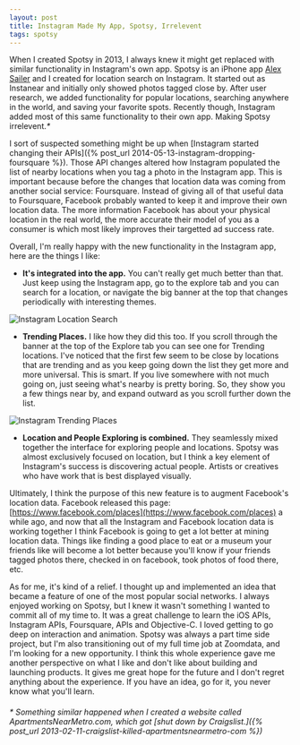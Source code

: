 ```yaml
---
layout: post
title: Instagram Made My App, Spotsy, Irrelevent
tags: spotsy
---
```


When I created Spotsy in 2013, I always knew it might get replaced with similar functionality in Instagram's own app. Spotsy is an iPhone app [Alex Sailer](https://twitter.com/alexsailer) and I created for location search on Instagram. It started out as Instanear and initially only showed photos tagged close by. After user research, we added functionality for popular locations, searching anywhere in the world, and saving your favorite spots. Recently though, Instagram added most of this same functionality to their own app. Making Spotsy irrelevent.*\**

I sort of suspected something might be up when [Instagram started changing their APIs]({% post_url 2014-05-13-instagram-dropping-foursquare %}). Those API changes altered how Instagram populated the list of nearby locations when you tag a photo in the Instagram app. This is important because before the changes that location data was coming from another social service: Foursquare. Instead of giving all of that useful data to Foursquare, Facebook probably wanted to keep it and improve their own location data. The more information Facebook has about your physical location in the real world, the more accurate their model of you as a consumer is which most likely improves their targetted ad success rate.

Overall, I'm really happy with the new functionality in the Instagram app, here are the things I like:

* **It's integrated into the app.** You can't really get much better than that. Just keep using the Instagram app, go to the explore tab and you can search for a location, or navigate the big banner at the top that changes periodically with interesting themes.

![Instagram Location Search](/img/instagram-location-search.png)

* **Trending Places.** I like how they did this too. If you scroll through the banner at the top of the Explore tab you can see one for Trending locations. I've noticed that the first few seem to be close by locations that are trending and as you keep going down the list they get more and more universal. This is smart. If you live somewhere with not much going on, just seeing what's nearby is pretty boring. So, they show you a few things near by, and expand outward as you scroll further down the list.

![Instagram Trending Places](/img/instagram-trending-places.png)

* **Location and People Exploring is combined.** They seamlessly mixed together the interface for exploring people and locations. Spotsy was almost exclusively focused on location, but I think a key element of Instagram's success is discovering actual people. Artists or creatives who have work that is best displayed visually.

Ultimately, I think the purpose of this new feature is to augment Facebook's location data. Facebook released this page: [https://www.facebook.com/places](https://www.facebook.com/places) a while ago, and now that all the Instagram and Facebook location data is working together I think Facebook is going to get a lot better at mining location data. Things like finding a good place to eat or a museum your friends like will become a lot better because you'll know if your friends tagged photos there, checked in on facebook, took photos of food there, etc.

As for me, it's kind of a relief. I thought up and implemented an idea that became a feature of one of the most popular social networks. I always enjoyed working on Spotsy, but I knew it wasn't something I wanted to commit all of my time to. It was a great challenge to learn the iOS APIs, Instagram APIs, Foursquare, APIs and Objective-C. I loved getting to go deep on interaction and animation. Spotsy was always a part time side project, but I'm also transitioning out of my full time job at Zoomdata, and I'm looking for a new opportunity. I think this whole experience gave me another perspective on what I like and don't like about building and launching products. It gives me great hope for the future and I don't regret anything about the experience. If you have an idea, go for it, you never know what you'll learn.

###### * Something similar happened when I created a website called ApartmentsNearMetro.com, which got [shut down by Craigslist.]({% post_url 2013-02-11-craigslist-killed-apartmentsnearmetro-com %})